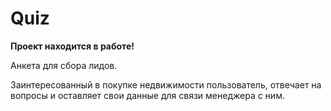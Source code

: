 # Quiz

**Проект находится в работе!**

Анкета для сбора лидов. 

Заинтересованный в покупке недвижимости пользователь, отвечает на вопросы и оставляет свои данные для связи менеджера с ним. 
